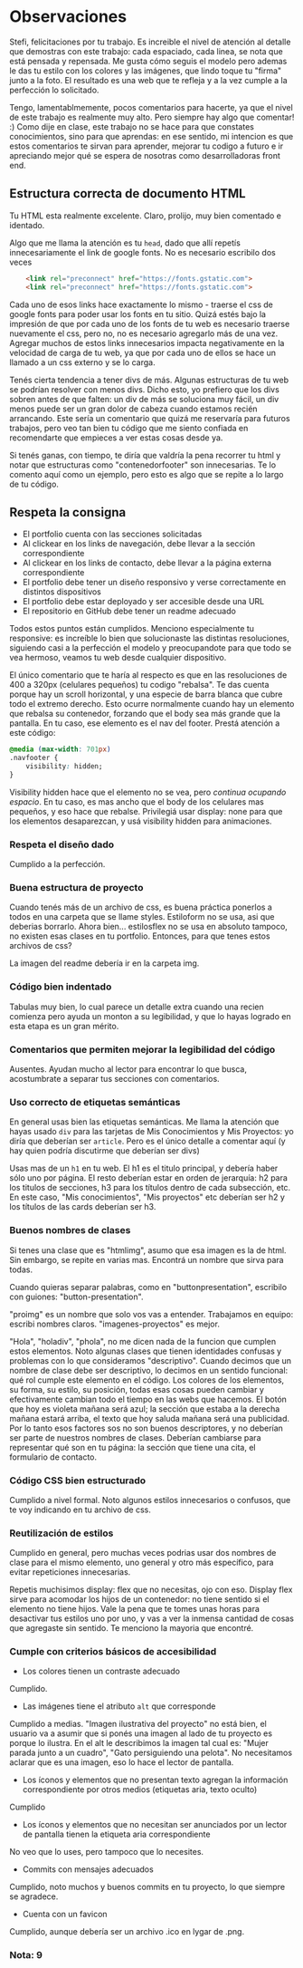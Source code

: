 # Observaciones

Stefi, felicitaciones por tu trabajo. Es increible el nivel de atención al detalle que demostras con este trabajo: cada espaciado, cada linea, se nota que está pensada y repensada. Me gusta cómo seguis el modelo pero ademas le das tu estilo con los colores y las imágenes, que lindo toque tu "firma" junto a la foto. El resultado es una web que te refleja y a la vez cumple a la perfección lo solicitado.

Tengo, lamentablmemente, pocos comentarios para hacerte, ya que el nivel de este trabajo es realmente muy alto. Pero siempre hay algo que comentar! :) Como dije en clase, este trabajo no se hace para que constates conocimientos, sino para que aprendas: en ese sentido, mi intencion es que estos comentarios te sirvan para aprender, mejorar tu codigo a futuro e ir apreciando mejor qué se espera de nosotras como desarrolladoras front end.

## Estructura correcta de documento HTML

Tu HTML esta realmente excelente. Claro, prolijo, muy bien comentado e identado.

Algo que me llama la atención es tu `head`, dado que allí repetís innecesariamente el link de google fonts. No es necesario escribilo dos veces

```html
    <link rel="preconnect" href="https://fonts.gstatic.com">
    <link rel="preconnect" href="https://fonts.gstatic.com">
```

Cada uno de esos links hace exactamente lo mismo - traerse el css de google fonts para poder usar los fonts en tu sitio. Quizá estés bajo la impresión de que por cada uno de los fonts de tu web es necesario traerse nuevamente el css, pero no, no es necesario agregarlo más de una vez. Agregar muchos de estos links innecesarios impacta negativamente en la velocidad de carga de tu web, ya que por cada uno de ellos se hace un llamado a un css externo y se lo carga. 

Tenés cierta tendencia a tener divs de más. Algunas estructuras de tu web se podrían resolver con menos divs. Dicho esto, yo prefiero que los divs sobren antes de que falten: un div de más se soluciona muy fácil, un div menos puede ser un gran dolor de cabeza cuando estamos recién arrancando. Este sería un comentario que quizá me reservaría para futuros trabajos, pero veo tan bien tu código que me siento confiada en recomendarte que empieces a ver estas cosas desde ya. 

Si tenés ganas, con tiempo, te diría que valdría la pena recorrer tu html y notar que estructuras como "contenedorfooter" son innecesarias. Te lo comento aquí como un ejemplo, pero esto es algo que se repite a lo largo de tu código. 

## Respeta la consigna

- El portfolio cuenta con las secciones solicitadas
- Al clickear en los links de navegación, debe llevar a la sección correspondiente
- Al clickear en los links de contacto, debe llevar a la página externa
  correspondiente
- El portfolio debe tener un diseño responsivo y verse correctamente en distintos dispositivos
- El portfolio debe estar deployado y ser accesible desde una URL
- El repositorio en GitHub debe tener un readme adecuado

Todos estos puntos están cumplidos. Menciono especialmente tu responsive: es increíble lo bien que solucionaste las distintas resoluciones, siguiendo casi a la perfección el modelo y preocupandote para que todo se vea hermoso, veamos tu web desde cualquier dispositivo. 

El único comentario que te haría al respecto es que en las resoluciones de 400 a 320px (celulares pequeños) tu codigo "rebalsa". Te das cuenta porque hay un scroll horizontal, y una especie de barra blanca que cubre todo el extremo derecho. Esto ocurre normalmente cuando hay un elemento que rebalsa su contenedor, forzando que el body sea más grande que la pantalla. En tu caso, ese elemento es el nav del footer. Prestá atención a este código: 

```css
@media (max-width: 701px)
.navfooter {
    visibility: hidden;
}
```

Visibility hidden hace que el elemento no se vea, pero *continua ocupando espacio*. En tu caso, es mas ancho que el body de los celulares mas pequeños, y eso hace que rebalse. Privilegiá usar display: none para que los elementos desaparezcan, y usá visibility hidden para animaciones. 

### Respeta el diseño dado

Cumplido a la perfección. 

### Buena estructura de proyecto

Cuando tenés más de un archivo de css, es buena práctica ponerlos a todos en una carpeta que se llame styles. Estiloform no se usa, asi que deberias borrarlo. Ahora bien... estilosflex no se usa en absoluto tampoco, no existen esas clases en tu portfolio. Entonces, para que tenes estos archivos de css? 

La imagen del readme debería ir en la carpeta img. 

### Código bien indentado

Tabulas muy bien, lo cual parece un detalle extra cuando una recien comienza pero ayuda un monton a su legibilidad, y que lo hayas logrado en esta etapa es un gran mérito. 

### Comentarios que permiten mejorar la legibilidad del código

Ausentes. Ayudan mucho al lector para encontrar lo que busca, acostumbrate a separar tus secciones con comentarios. 

### Uso correcto de etiquetas semánticas

En general usas bien las etiquetas semánticas. Me llama la atención que hayas usado `div` para las tarjetas de Mis Conocimientos y Mis Proyectos: yo diría que deberían ser `article`. Pero es el único detalle a comentar aquí (y hay quien podría discutirme que deberían ser divs)

Usas mas de un `h1` en tu web. El h1 es el titulo principal, y debería haber sólo uno por página. El resto deberían estar en orden de jerarquía: h2 para los titulos de secciones, h3 para los títulos dentro de cada subsección, etc. En este caso, "Mis conocimientos", "Mis proyectos" etc deberían ser h2 y los títulos de las cards deberían ser h3. 

### Buenos nombres de clases

Si tenes una clase que es "htmlimg", asumo que esa imagen es la de html. Sin embargo, se repite en varias mas. Encontrá un nombre que sirva para todas. 

Cuando quieras separar palabras, como en "buttonpresentation", escribilo con guiones: "button-presentation". 

"proimg" es un nombre que solo vos vas a entender. Trabajamos en equipo: escribi nombres claros. "imagenes-proyectos" es mejor. 

"Hola", "holadiv", "phola", no me dicen nada de la funcion que cumplen estos elementos. Noto algunas clases que tienen identidades confusas y problemas con lo que consideramos "descriptivo". Cuando decimos que un nombre de clase debe ser descriptivo, lo decimos en un sentido funcional: qué rol cumple este elemento en el código. Los colores de los elementos, su forma, su estilo, su posición, todas esas cosas pueden cambiar y efectivamente cambian todo el tiempo en las webs que hacemos. El botón que hoy es violeta mañana será azul; la sección que estaba a la derecha mañana estará arriba, el texto que hoy saluda mañana será una publicidad. Por lo tanto esos factores sos no son buenos descriptores, y no deberían ser parte de nuestros nombres de clases. Deberían cambiarse para representar qué son en tu página: la sección que tiene una cita, el formulario de contacto.

### Código CSS bien estructurado

Cumplido a nivel formal. Noto algunos estilos innecesarios o confusos, que te voy indicando en tu archivo de css.

### Reutilización de estilos

Cumplido en general, pero muchas veces podrias usar dos nombres de clase para el mismo elemento, uno general y otro más específico, para evitar repeticiones innecesarias. 

Repetis muchisimos display: flex que no necesitas, ojo con eso. Display flex sirve para acomodar los hijos de un contenedor: no tiene sentido si el elemento no tiene hijos. Vale la pena que te tomes unas horas para desactivar tus estilos uno por uno, y vas a ver la inmensa cantidad de cosas que agregaste sin sentido. Te menciono la mayoria que encontré. 

### Cumple con criterios básicos de accesibilidad

- Los colores tienen un contraste adecuado

Cumplido. 

- Las imágenes tiene el atributo `alt` que corresponde

Cumplido a medias. "Imagen ilustrativa del proyecto" no está bien, el usuario va a asumir que si ponés una imagen al lado de tu proyecto es porque lo ilustra. En el alt le describimos la imagen tal cual es: "Mujer parada junto a un cuadro", "Gato persiguiendo una pelota". No necesitamos aclarar que es una imagen, eso lo hace el lector de pantalla. 

- Los íconos y elementos que no presentan texto agregan la información correspondiente por otros medios (etiquetas aria, texto oculto)

Cumplido

- Los íconos y elementos que no necesitan ser anunciados por un lector de pantalla tienen la etiqueta aria
  correspondiente

No veo que lo uses, pero tampoco que lo necesites. 

- Commits con mensajes adecuados

Cumplido, noto muchos y buenos commits en tu proyecto, lo que siempre se agradece.

- Cuenta con un favicon

Cumplido, aunque debería ser un archivo .ico en lygar de .png. 

### Nota: 9
